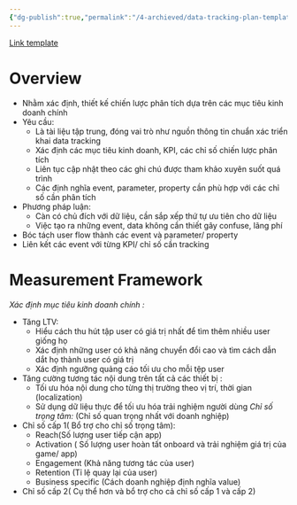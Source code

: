 ```yaml
---
{"dg-publish":true,"permalink":"/4-archieved/data-tracking-plan-template/","tags":["game-design"]}
---
```


[Link template](https://docs.google.com/spreadsheets/d/1S7cx_Uczqqs-7wy3JhR9uzsMyYLRtA77fxkCnKxAsTA/edit?gid=1272533332#gid=1272533332)
# Overview
- Nhằm xác định, thiết kế chiến lược phân tích dựa trên các mục tiêu kinh doanh chính 
- Yêu cầu:
	- Là tài liệu tập trung, đóng vai trò như nguồn thông tin chuẩn xác  triển khai data tracking
	- Xác định các mục tiêu kinh doanh, KPI, các chỉ số chiến lược phân tích
	- Liên tục cập nhật theo các ghi chú được tham khảo xuyên suốt quá trình
	- Các định nghĩa event, parameter, property cần phù hợp với các chỉ số cần phân tích
- Phương pháp luận:
	- Càn có chủ đích với dữ liệu, cần sắp xếp thứ tự ưu tiên cho dữ liệu
	- Việc tạo ra những event, data không cần thiết gây confuse, lãng phí
- Bóc tách user flow thành các event và parameter/ property
- Liên kết các event với từng KPI/ chỉ số cần tracking
# Measurement Framework
*Xác định mục tiêu kinh doanh chính :*
- Tăng LTV:
	- Hiểu cách thu hút tập user có giá trị nhất để tìm thêm nhiều user giống họ
	- Xác định những user có khả năng chuyển đổi cao và tìm cách dẫn dắt họ thành user có giá trị
	- Xác định ngưỡng quảng cáo tối ưu cho mỗi tệp user
- Tăng cường tương tác nội dung trên tất cả các thiết bị :
	- Tối ưu hóa nội dung cho từng thị trường theo vị trí, thời gian (localization)
	- Sử dụng dữ liệu thực để tối ưu hóa trải nghiệm người dùng
*Chỉ số trọng tâm:* (Chỉ số quan trọng nhất với doanh nghiệp)
- Chỉ số cấp 1( Bổ trợ cho chỉ số trọng tâm):
	- Reach(Số lượng user tiếp cận app) 
	- Activation ( Số lượng user hoàn tất onboard và trải nghiệm giá trị của game/ app)
	- Engagement (Khả năng tương tác của user)
	- Retention (Tỉ lệ quay lại của user)
	- Business specific (Cách doanh nghiệp định nghĩa value)
- Chỉ số cấp 2( Cụ thể hơn và bổ trợ cho cả chỉ số cấp 1 và cấp 2)


